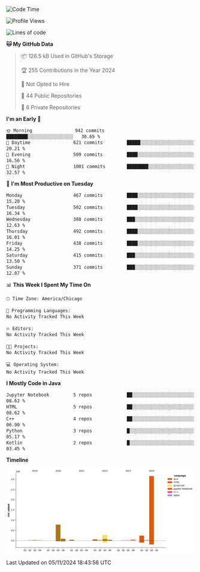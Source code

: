 <!--START_SECTION:waka-->
![Code Time](http://img.shields.io/badge/Code%20Time-689%20hrs%2055%20mins-blue)

![Profile Views](http://img.shields.io/badge/Profile%20Views-0-blue)

![Lines of code](https://img.shields.io/badge/From%20Hello%20World%20I%27ve%20Written-4.8%20million%20lines%20of%20code-blue)

**🐱 My GitHub Data** 

> 📦 126.5 kB Used in GitHub's Storage 
 > 
> 🏆 255 Contributions in the Year 2024
 > 
> 🚫 Not Opted to Hire
 > 
> 📜 44 Public Repositories 
 > 
> 🔑 6 Private Repositories 
 > 
**I'm an Early 🐤** 

```text
🌞 Morning                942 commits         ████████░░░░░░░░░░░░░░░░░   30.65 % 
🌆 Daytime                621 commits         █████░░░░░░░░░░░░░░░░░░░░   20.21 % 
🌃 Evening                509 commits         ████░░░░░░░░░░░░░░░░░░░░░   16.56 % 
🌙 Night                  1001 commits        ████████░░░░░░░░░░░░░░░░░   32.57 % 
```
📅 **I'm Most Productive on Tuesday** 

```text
Monday                   467 commits         ████░░░░░░░░░░░░░░░░░░░░░   15.20 % 
Tuesday                  502 commits         ████░░░░░░░░░░░░░░░░░░░░░   16.34 % 
Wednesday                388 commits         ███░░░░░░░░░░░░░░░░░░░░░░   12.63 % 
Thursday                 492 commits         ████░░░░░░░░░░░░░░░░░░░░░   16.01 % 
Friday                   438 commits         ████░░░░░░░░░░░░░░░░░░░░░   14.25 % 
Saturday                 415 commits         ███░░░░░░░░░░░░░░░░░░░░░░   13.50 % 
Sunday                   371 commits         ███░░░░░░░░░░░░░░░░░░░░░░   12.07 % 
```


📊 **This Week I Spent My Time On** 

```text
🕑︎ Time Zone: America/Chicago

💬 Programming Languages: 
No Activity Tracked This Week

🔥 Editors: 
No Activity Tracked This Week

🐱‍💻 Projects: 
No Activity Tracked This Week

💻 Operating System: 
No Activity Tracked This Week
```

**I Mostly Code in Java** 

```text
Jupyter Notebook         5 repos             ██░░░░░░░░░░░░░░░░░░░░░░░   08.62 % 
HTML                     5 repos             ██░░░░░░░░░░░░░░░░░░░░░░░   08.62 % 
C++                      4 repos             ██░░░░░░░░░░░░░░░░░░░░░░░   06.90 % 
Python                   3 repos             █░░░░░░░░░░░░░░░░░░░░░░░░   05.17 % 
Kotlin                   2 repos             █░░░░░░░░░░░░░░░░░░░░░░░░   03.45 % 
```



**Timeline**

![Lines of Code chart](https://raw.githubusercontent.com/phanijsp/phanijsp/main/assets/bar_graph.png)


 Last Updated on 05/11/2024 18:43:56 UTC
<!--END_SECTION:waka-->
